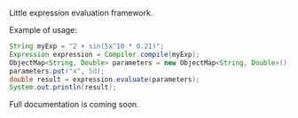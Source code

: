 Little expression evaluation framework.

Example of usage:
```java
String myExp = "2 + sin(5x^10 * 0.21)";
Expression expression = Compiler.compile(myExp);
ObjectMap<String, Double> parameters = new ObjectMap<String, Double>();
parameters.put("x", 5d);
double result = expression.evaluate(parameters);
System.out.println(result);
```

Full documentation is coming soon.

